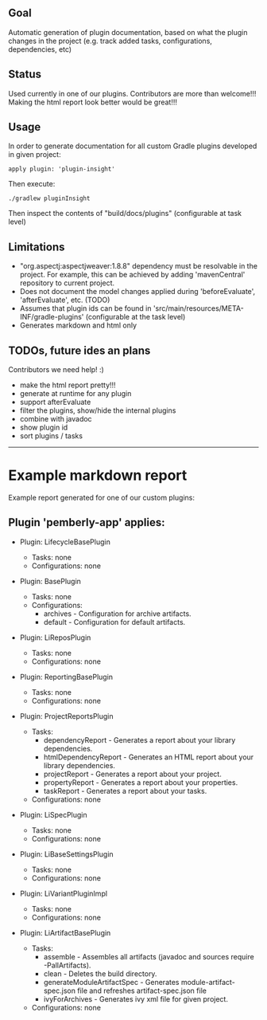 ## Goal

Automatic generation of plugin documentation, based on what the plugin changes in the project (e.g. track added tasks, configurations, dependencies, etc)

## Status

Used currently in one of our plugins. Contributors are more than welcome!!! Making the html report look better would be great!!!

## Usage

In order to generate documentation for all custom Gradle plugins developed in given project:

    apply plugin: 'plugin-insight'

Then execute:

    ./gradlew pluginInsight

Then inspect the contents of "build/docs/plugins" (configurable at task level)

## Limitations

 - "org.aspectj:aspectjweaver:1.8.8" dependency must be resolvable in the project.
 For example, this can be achieved by adding 'mavenCentral' repository to current project.
 - Does not document the model changes applied during 'beforeEvaluate', 'afterEvaluate', etc. (TODO)
 - Assumes that plugin ids can be found in 'src/main/resources/META-INF/gradle-plugins' (configurable at the task level)
 - Generates markdown and html only

## TODOs, future ides an plans

Contributors we need help! :)

 - make the html report pretty!!!
 - generate at runtime for any plugin
 - support afterEvaluate
 - filter the plugins, show/hide the internal plugins
 - combine with javadoc
 - show plugin id
 - sort plugins / tasks

----

# Example markdown report

Example report generated for one of our custom plugins:

## Plugin 'pemberly-app' applies: ##

* Plugin: LifecycleBasePlugin
    * Tasks: none
    * Configurations: none

* Plugin: BasePlugin
    * Tasks: none
    * Configurations:
        - archives - Configuration for archive artifacts.
        - default - Configuration for default artifacts.

* Plugin: LiReposPlugin
    * Tasks: none
    * Configurations: none

* Plugin: ReportingBasePlugin
    * Tasks: none
    * Configurations: none

* Plugin: ProjectReportsPlugin
    * Tasks:
        - dependencyReport - Generates a report about your library dependencies.
        - htmlDependencyReport - Generates an HTML report about your library dependencies.
        - projectReport - Generates a report about your project.
        - propertyReport - Generates a report about your properties.
        - taskReport - Generates a report about your tasks.
   * Configurations: none

* Plugin: LiSpecPlugin
    * Tasks: none
    * Configurations: none

* Plugin: LiBaseSettingsPlugin
    * Tasks: none
    * Configurations: none

* Plugin: LiVariantPluginImpl
    * Tasks: none
    * Configurations: none

* Plugin: LiArtifactBasePlugin
    * Tasks:
        - assemble - Assembles all artifacts (javadoc and sources require -PallArtifacts).
        - clean - Deletes the build directory.
        - generateModuleArtifactSpec - Generates module-artifact-spec.json file and refreshes artifact-spec.json file
        - ivyForArchives - Generates ivy xml file for given project.
    * Configurations: none
